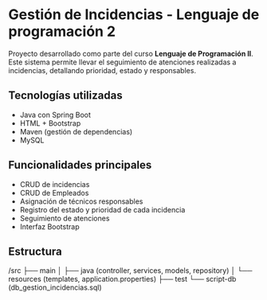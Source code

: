 # Gestión de Incidencias - Lenguaje de programación 2

Proyecto desarrollado como parte del curso **Lenguaje de Programación II**. Este sistema permite llevar el seguimiento de atenciones realizadas a incidencias, detallando prioridad, estado y responsables.

## Tecnologías utilizadas

- Java con Spring Boot
- HTML + Bootstrap
- Maven (gestión de dependencias)
- MySQL

## Funcionalidades principales

- CRUD de incidencias
- CRUD de Empleados
- Asignación de técnicos responsables
- Registro del estado y prioridad de cada incidencia
- Seguimiento de atenciones
- Interfaz Bootstrap

## Estructura
/src
├── main
│ ├── java (controller, services, models, repository)
│ └── resources (templates, application.properties)
├── test
└── script-db (db_gestion_incidencias.sql)


